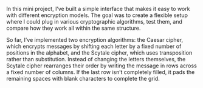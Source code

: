 In this mini project, I’ve built a simple interface that makes it easy to work with different encryption models. The goal was to create a flexible setup where I could plug in various cryptographic algorithms, test them, and compare how they work all within the same structure.

So far, I’ve implemented two encryption algorithms: the Caesar cipher, which encrypts messages by shifting each letter by a fixed number of positions in the alphabet, and the Scytale cipher, which uses transposition rather than substitution. Instead of changing the letters themselves, the Scytale cipher rearranges their order by writing the message in rows across a fixed number of columns. If the last row isn’t completely filled, it pads the remaining spaces with blank characters to complete the grid.

